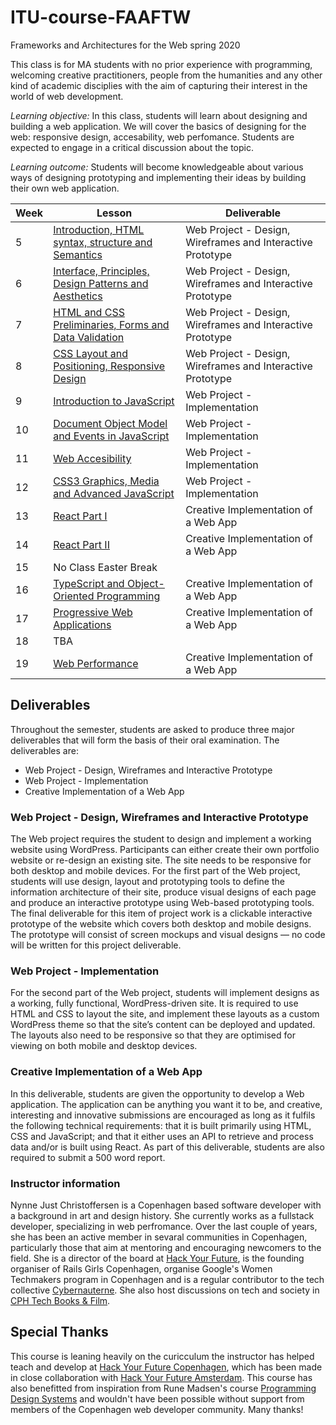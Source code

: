 # ITU-course-FAAFTW
Frameworks and Architectures for the Web spring 2020

This class is for MA students with no prior experience with programming, welcoming creative practitioners, people from the humanities and any other kind of academic disciplies with the aim of capturing their interest in the world of web development. 

*Learning objective:* In this class, students will learn about designing and building a web application. We will cover the basics of designing for the web: responsive design, accesability, web perfomance. Students are expected to engage in a critical discussion about the topic.

*Learning outcome:* Students will become knowledgeable about various ways of designing prototyping and implementing their ideas by building their own web application.

| Week | Lesson | Deliverable |
| --- | --- | --- |
| 5 | [Introduction, HTML syntax, structure and Semantics](./lessons/week5.md) | Web Project - Design, Wireframes and Interactive Prototype |
| 6 | [Interface, Principles, Design Patterns and Aesthetics](./lessons/week6.md) | Web Project - Design, Wireframes and Interactive Prototype |
| 7 | [HTML and CSS Preliminaries, Forms and Data Validation](./lessons/week7.md) | Web Project - Design, Wireframes and Interactive Prototype |
| 8 | [CSS Layout and Positioning, Responsive Design](./lessons/week8.md) | Web Project - Design, Wireframes and Interactive Prototype |
| 9 |  [Introduction to JavaScript](./lessons/week9.md)| Web Project - Implementation |
| 10 | [Document Object Model and Events in JavaScript](./lessons/week10.md) | Web Project - Implementation |
| 11 | [Web Accesibility](./lessons/week11.md) | Web Project - Implementation |
| 12 | [CSS3 Graphics, Media and Advanced JavaScript](./lessons/week12.md) | Web Project - Implementation |
| 13 | [React Part I](./lessons/week13.md) | Creative Implementation of a Web App |
| 14 | [React Part II](./lessons/week14.md) | Creative Implementation of a Web App |
| 15 | No Class Easter Break |
| 16 | [TypeScript and Object-Oriented Programming](./lessons/week16.md) | Creative Implementation of a Web App |
| 17 | [Progressive Web Applications](./lessons/week17.md) | Creative Implementation of a Web App |
| 18 | TBA |
| 19 | [Web Performance](./lessons/week19.md) | Creative Implementation of a Web App |

## Deliverables

Throughout the semester, students are asked to produce three major deliverables that will form the basis of their oral examination. The deliverables are:

- Web Project - Design, Wireframes and Interactive Prototype
- Web Project - Implementation
- Creative Implementation of a Web App

### Web Project - Design, Wireframes and Interactive Prototype

The Web project requires the student to design and implement a working website using
WordPress. Participants can either create their own portfolio website or re-design an existing site.
The site needs to be responsive for both desktop and mobile devices.
For the first part of the Web project, students will use design, layout and prototyping tools to
define the information architecture of their site, produce visual designs of each page and
produce an interactive prototype using Web-based prototyping tools. The final
deliverable for this item of project work is a clickable interactive prototype of the website
which covers both desktop and mobile designs. The prototype will consist of screen
mockups and visual designs — no code will be written for this project deliverable.

### Web Project - Implementation

For the second part of the Web project, students will implement designs
as a working, fully functional, WordPress-driven site. It is required to use HTML and
CSS to layout the site, and implement these layouts as a custom WordPress theme so that
the site’s content can be deployed and updated. The layouts also need to be responsive
so that they are optimised for viewing on both mobile and desktop devices.

### Creative Implementation of a Web App

In this deliverable, students are given the opportunity to develop a Web application. The
application can be anything you want it to be, and creative, interesting and
innovative submissions are encouraged as long as it fulfils the following technical requirements: that it is
built primarily using HTML, CSS and JavaScript; and that it either uses an API to retrieve
and process data and/or is built using React. As part of this deliverable, students are also required to submit a 500 word report.

### Instructor information
Nynne Just Christoffersen is a Copenhagen based software developer with a background in art and design history. She currently works as a fullstack developer, specializing in web perfromance. Over the last couple of years, she has been an active member in sevaral communities in Copenhagen, particularly those that aim at mentoring and encouraging newcomers to the field. She is a director of the board at [Hack Your Future](https://www.hackyourfuture.dk/), is the founding organiser of Rails Girls Copenhagen, organise Google's Women Techmakers program in Copenhagen and is a regular contributor to the tech collective [Cybernauterne](https://cybernauterne.dk/). She also host discussions on tech and society in [CPH Tech Books & Film](https://www.meetup.com/CPH-Tech-Books-Film).

## Special Thanks

This course is leaning heavily on the curicculum the instructor has helped teach and develop at [Hack Your Future Copenhagen](https://github.com/HackYourFuture-CPH/curriculum), which has been made in close collaboration with [Hack Your Future Amsterdam](https://github.com/HackYourFuture/curriculum). This course has also benefitted from inspiration from Rune Madsen's course [Programming Design Systems](https://runemadsen.com/syllabi/programming-design-systems/) and wouldn't have been possible without support from members of the Copenhagen web developer community. Many thanks!
